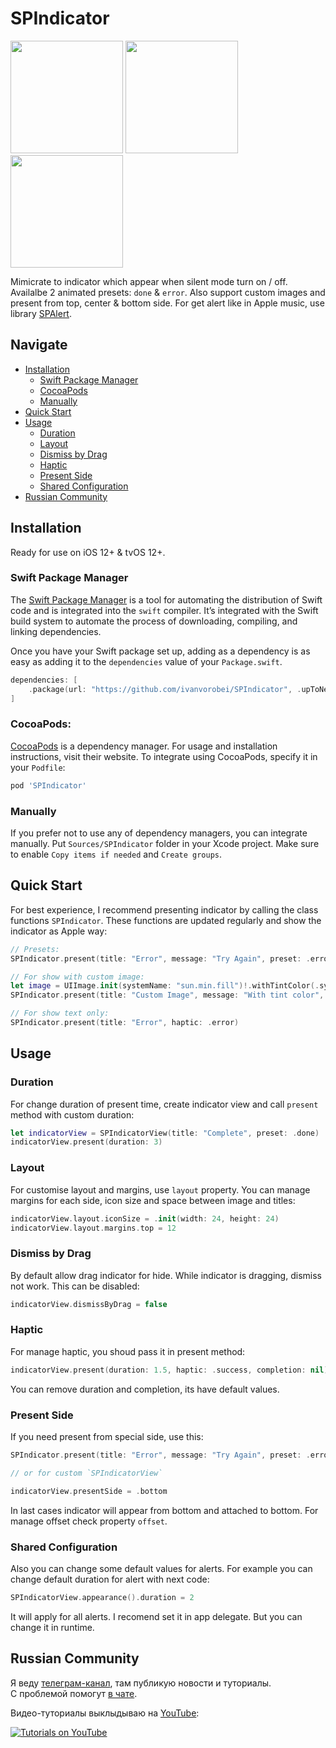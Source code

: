 # SPIndicator

<p aligment="left">
    <img src="https://cdn.ivanvorobei.by/github/spindicator/v1.6/animatable-presets.png?version=1" height="180"/>
    <img src="https://cdn.ivanvorobei.by/github/spindicator/v1.6/customize.png?version=1" height="180"/>
    <img src="https://cdn.ivanvorobei.by/github/spindicator/v1.6/bottom-present.png?version=1" height="180"/>
</p>

Mimicrate to indicator which appear when silent mode turn on / off. Availalbe 2 animated presets: `done` & `error`.  Also support custom images and present from top, center & bottom side. For get alert like in Apple music, use library [SPAlert](https://github.com/ivanvorobei/SPAlert).

## Navigate

- [Installation](#installation)
    - [Swift Package Manager](#swift-package-manager)
    - [CocoaPods](#cocoapods)
    - [Manually](#manually)
- [Quick Start](#quick-start)
- [Usage](#usage)
    - [Duration](#duration)
    - [Layout](#layout)
    - [Dismiss by Drag](#dismiss-by-drag)
    - [Haptic](#haptic)
    - [Present Side](#present-side)
    - [Shared Configuration](#shared-configuration)
- [Russian Community](#russian-community)

## Installation

Ready for use on iOS 12+ & tvOS 12+.

### Swift Package Manager

The [Swift Package Manager](https://swift.org/package-manager/) is a tool for automating the distribution of Swift code and is integrated into the `swift` compiler. It’s integrated with the Swift build system to automate the process of downloading, compiling, and linking dependencies.

Once you have your Swift package set up, adding as a dependency is as easy as adding it to the `dependencies` value of your `Package.swift`.

```swift
dependencies: [
    .package(url: "https://github.com/ivanvorobei/SPIndicator", .upToNextMajor(from: "1.6.0"))
]
```

### CocoaPods:

[CocoaPods](https://cocoapods.org) is a dependency manager. For usage and installation instructions, visit their website. To integrate using CocoaPods, specify it in your `Podfile`:

```ruby
pod 'SPIndicator'
```

### Manually

If you prefer not to use any of dependency managers, you can integrate manually. Put `Sources/SPIndicator` folder in your Xcode project. Make sure to enable `Copy items if needed` and `Create groups`.

## Quick Start

For best experience, I recommend presenting indicator by calling the class functions `SPIndicator`. These functions are updated regularly and show the indicator as Apple way: 

```swift 
// Presets:
SPIndicator.present(title: "Error", message: "Try Again", preset: .error)

// For show with custom image:
let image = UIImage.init(systemName: "sun.min.fill")!.withTintColor(.systemYellow, renderingMode: .alwaysOriginal)
SPIndicator.present(title: "Custom Image", message: "With tint color", preset: .custom(image)))

// For show text only:
SPIndicator.present(title: "Error", haptic: .error)
```

## Usage

### Duration

For change duration of present time, create indicator view and call `present` method with custom duration:

```swift
let indicatorView = SPIndicatorView(title: "Complete", preset: .done)
indicatorView.present(duration: 3)
```

### Layout

For customise layout and margins, use `layout` property. You can manage margins for each side, icon size and space between image and titles:

```swift
indicatorView.layout.iconSize = .init(width: 24, height: 24)
indicatorView.layout.margins.top = 12
```

### Dismiss by Drag

By default allow drag indicator for hide. While indicator is dragging, dismiss not work. This can be disabled:

```swift
indicatorView.dismissByDrag = false
```

### Haptic

For manage haptic, you shoud pass it in present method:

```swift
indicatorView.present(duration: 1.5, haptic: .success, completion: nil)
```

You can remove duration and completion, its have default values.

### Present Side

If you need present from special side, use this: 

```swift
SPIndicator.present(title: "Error", message: "Try Again", preset: .error, from: .bottom)

// or for custom `SPIndicatorView`

indicatorView.presentSide = .bottom
```
In last cases indicator will appear from bottom and attached to bottom. For manage offset check property `offset`.

### Shared Configuration

Also you can change some default values for alerts. For example you can change default duration for alert with next code:

```swift
SPIndicatorView.appearance().duration = 2
```

It will apply for all alerts. I recomend set it in app delegate. But you can change it in runtime.

## Russian Community

Я веду [телеграм-канал](https://sparrowcode.by/telegram), там публикую новости и туториалы.<br>
С проблемой помогут [в чате](https://sparrowcode.by/telegram/chat).

Видео-туториалы выклыдываю на [YouTube](https://ivanvorobei.by/youtube):

[![Tutorials on YouTube](https://cdn.ivanvorobei.by/github/readme/youtube-preview.jpg)](https://ivanvorobei.by/youtube)
